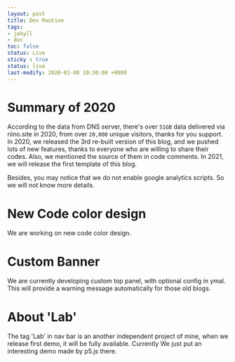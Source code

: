 ```yaml
---
layout: post
title: Dev Routine
tags: 
- jekyll 
- doc
toc: false
status: Live
sticky : true
status: live
last-modify: 2020-01-08 10:30:00 +0000
---
```

# Summary of 2020

According to the data from DNS server, there's over `51GB` data delivered via riino.site in 2020, from over `20,000` unique visitors, thanks for you support. In 2020, we released the 3rd re-built version of this blog, and we pushed lots of new features, thanks to everyone who are willing to share their codes. Also, we mentioned the source of them in code comments. In 2021, we will release the first template of this blog.

Besides, you may notice that we do not enable google analytics scripts. So we will not know more details.

# New Code color design

We are working on new code color design.

# Custom Banner

We are currently developing custom top panel, with optional config in ymal. This will provide a warning message automatically for those old blogs.

# About 'Lab'

The tag 'Lab' in nav bar is an another independent project of mine, when we release first demo, it will be fully available. Currently We just put an interesting demo made by p5.js there.


